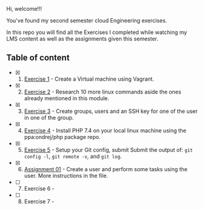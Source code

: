 Hi, welcome!!!

You've found my second semester cloud Engineering exercises.

In this repo you will find all the Exercises I completed while watching my LMS content as well as the assignments given this semester.

## Table of content

- [x] 1. [Exercise 1](./01-Exercise-01/) - Create a Virtual machine using Vagrant.

- [x] 2. [Exercise 2](./02-Exercise-02/) - Research 10 more linux commands aside the ones already mentioned in this module.

- [x] 3. [Exercise 3](./03-Exercise-03/) - Create groups, users and an SSH key for one of the user in one of the group.
    
- [x] 4. [Exercise 4](./04-Exercise-04/) - Install PHP 7.4 on your local linux machine using the ppa:ondrej/php package repo.

- [x] 5. [Exercise 5](./05-Exercise-05/) - Setup your Git config, submit Submit the output of: `git config -l`, `git remote -v`, and `git log`.

- [x] 6. [Assignment 01](./06-Assignment-01/) - Create a user and perform some tasks using the user. More instructions in the file.

- [ ] 7. Exercise 6 -

- [ ] 8. Exercise 7 -
